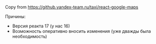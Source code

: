 Copy from https://github.yandex-team.ru/taxi/react-google-maps

Причины: 
- Версия реакта 17 (у нас 16)
- Возможность оперативно вносить изменения (уже дважды была необходимость)
